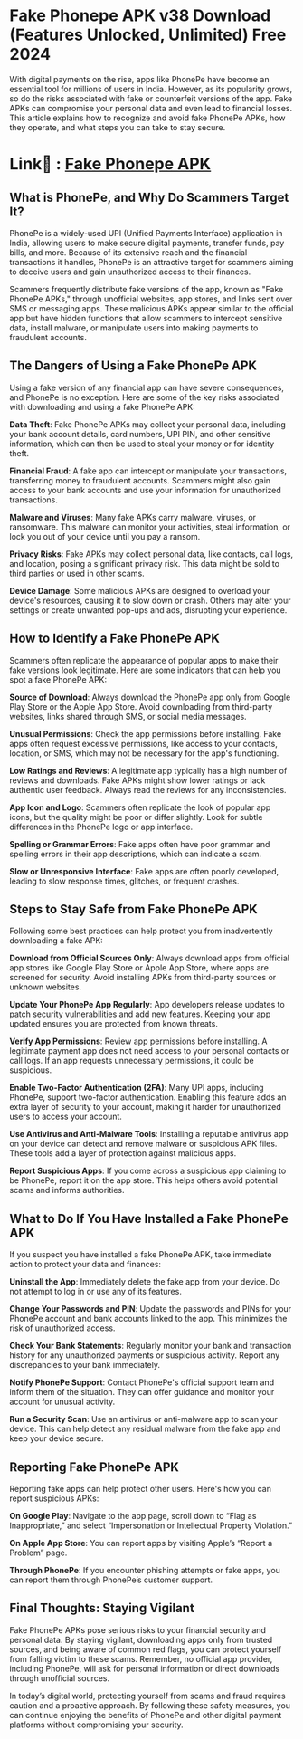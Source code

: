 # Fake Phonepe APK v38 Download (Features Unlocked, Unlimited) Free 2024

With digital payments on the rise, apps like PhonePe have become an essential tool for millions of users in India. However, as its popularity grows, so do the risks associated with fake or counterfeit versions of the app. Fake APKs can compromise your personal data and even lead to financial losses. This article explains how to recognize and avoid fake PhonePe APKs, how they operate, and what steps you can take to stay secure.

# Link👋 : [Fake Phonepe APK](https://modilimitado.io/en)

## What is PhonePe, and Why Do Scammers Target It?
PhonePe is a widely-used UPI (Unified Payments Interface) application in India, allowing users to make secure digital payments, transfer funds, pay bills, and more. Because of its extensive reach and the financial transactions it handles, PhonePe is an attractive target for scammers aiming to deceive users and gain unauthorized access to their finances.

Scammers frequently distribute fake versions of the app, known as "Fake PhonePe APKs," through unofficial websites, app stores, and links sent over SMS or messaging apps. These malicious APKs appear similar to the official app but have hidden functions that allow scammers to intercept sensitive data, install malware, or manipulate users into making payments to fraudulent accounts.

## The Dangers of Using a Fake PhonePe APK
Using a fake version of any financial app can have severe consequences, and PhonePe is no exception. Here are some of the key risks associated with downloading and using a fake PhonePe APK:

**Data Theft**: Fake PhonePe APKs may collect your personal data, including your bank account details, card numbers, UPI PIN, and other sensitive information, which can then be used to steal your money or for identity theft.

**Financial Fraud**: A fake app can intercept or manipulate your transactions, transferring money to fraudulent accounts. Scammers might also gain access to your bank accounts and use your information for unauthorized transactions.

**Malware and Viruses**: Many fake APKs carry malware, viruses, or ransomware. This malware can monitor your activities, steal information, or lock you out of your device until you pay a ransom.

**Privacy Risks**: Fake APKs may collect personal data, like contacts, call logs, and location, posing a significant privacy risk. This data might be sold to third parties or used in other scams.

**Device Damage**: Some malicious APKs are designed to overload your device's resources, causing it to slow down or crash. Others may alter your settings or create unwanted pop-ups and ads, disrupting your experience.

## How to Identify a Fake PhonePe APK
Scammers often replicate the appearance of popular apps to make their fake versions look legitimate. Here are some indicators that can help you spot a fake PhonePe APK:

**Source of Download**: Always download the PhonePe app only from Google Play Store or the Apple App Store. Avoid downloading from third-party websites, links shared through SMS, or social media messages.

**Unusual Permissions**: Check the app permissions before installing. Fake apps often request excessive permissions, like access to your contacts, location, or SMS, which may not be necessary for the app's functioning.

**Low Ratings and Reviews**: A legitimate app typically has a high number of reviews and downloads. Fake APKs might show lower ratings or lack authentic user feedback. Always read the reviews for any inconsistencies.

**App Icon and Logo**: Scammers often replicate the look of popular app icons, but the quality might be poor or differ slightly. Look for subtle differences in the PhonePe logo or app interface.

**Spelling or Grammar Errors**: Fake apps often have poor grammar and spelling errors in their app descriptions, which can indicate a scam.

**Slow or Unresponsive Interface**: Fake apps are often poorly developed, leading to slow response times, glitches, or frequent crashes.

## Steps to Stay Safe from Fake PhonePe APK
Following some best practices can help protect you from inadvertently downloading a fake APK:

**Download from Official Sources Only**: Always download apps from official app stores like Google Play Store or Apple App Store, where apps are screened for security. Avoid installing APKs from third-party sources or unknown websites.

**Update Your PhonePe App Regularly**: App developers release updates to patch security vulnerabilities and add new features. Keeping your app updated ensures you are protected from known threats.

**Verify App Permissions**: Review app permissions before installing. A legitimate payment app does not need access to your personal contacts or call logs. If an app requests unnecessary permissions, it could be suspicious.

**Enable Two-Factor Authentication (2FA)**: Many UPI apps, including PhonePe, support two-factor authentication. Enabling this feature adds an extra layer of security to your account, making it harder for unauthorized users to access your account.

**Use Antivirus and Anti-Malware Tools**: Installing a reputable antivirus app on your device can detect and remove malware or suspicious APK files. These tools add a layer of protection against malicious apps.

**Report Suspicious Apps**: If you come across a suspicious app claiming to be PhonePe, report it on the app store. This helps others avoid potential scams and informs authorities.

## What to Do If You Have Installed a Fake PhonePe APK
If you suspect you have installed a fake PhonePe APK, take immediate action to protect your data and finances:

**Uninstall the App**: Immediately delete the fake app from your device. Do not attempt to log in or use any of its features.

**Change Your Passwords and PIN**: Update the passwords and PINs for your PhonePe account and bank accounts linked to the app. This minimizes the risk of unauthorized access.

**Check Your Bank Statements**: Regularly monitor your bank and transaction history for any unauthorized payments or suspicious activity. Report any discrepancies to your bank immediately.

**Notify PhonePe Support**: Contact PhonePe's official support team and inform them of the situation. They can offer guidance and monitor your account for unusual activity.

**Run a Security Scan**: Use an antivirus or anti-malware app to scan your device. This can help detect any residual malware from the fake app and keep your device secure.

## Reporting Fake PhonePe APK
Reporting fake apps can help protect other users. Here's how you can report suspicious APKs:

**On Google Play**: Navigate to the app page, scroll down to “Flag as Inappropriate,” and select “Impersonation or Intellectual Property Violation.”

**On Apple App Store**: You can report apps by visiting Apple’s “Report a Problem” page.

**Through PhonePe**: If you encounter phishing attempts or fake apps, you can report them through PhonePe’s customer support.

## Final Thoughts: Staying Vigilant
Fake PhonePe APKs pose serious risks to your financial security and personal data. By staying vigilant, downloading apps only from trusted sources, and being aware of common red flags, you can protect yourself from falling victim to these scams. Remember, no official app provider, including PhonePe, will ask for personal information or direct downloads through unofficial sources.

In today’s digital world, protecting yourself from scams and fraud requires caution and a proactive approach. By following these safety measures, you can continue enjoying the benefits of PhonePe and other digital payment platforms without compromising your security.
